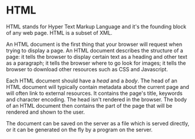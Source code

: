 HTML
====

HTML stands for Hyper Text Markup Language and it's the founding block of any
web page.  HTML is a subset of XML.

An HTML document is the first thing that your browser will request when trying
to display a page.  An HTML document describes the structure of a page: it
tells the browser to display certain text as a heading and other text as a
paragraph; it tells the browser where to go look for images; it tells the
browser to download other resources such as CSS and Javascript.

Each HTML document should have a *head* and a *body*.  The head of an HTML
document will typically contain metadata about the current page and will often
link to external resources.  It contains the page's title, keywords and
character encoding.  The head isn't rendered in the browser.  The body of an
HTML document then contains the part of the page that will be rendered and
shown to the user.

The document can be saved on the server as a file which is served directly, or
it can be generated on the fly by a program on the server.

